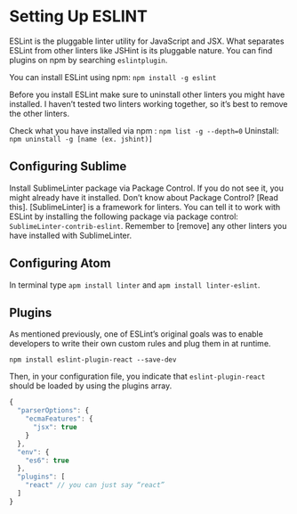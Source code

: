 # Setting Up ESLINT
ESLint is the pluggable linter utility for JavaScript and JSX. What separates ESLint from other linters like JSHint is its pluggable nature. You can find plugins on npm by searching `eslintplugin`. 

You can install ESLint using npm:
`npm install -g eslint`

Before you install ESLint make sure to uninstall other linters you might have installed. I haven’t tested two linters working together, so it’s best to remove the other linters. 

Check what you have installed via npm : `npm list -g --depth=0`
Uninstall: `npm uninstall -g [name (ex. jshint)]`

## Configuring Sublime
Install SublimeLinter package via Package Control. If you do not see it, you might already have it installed. Don’t know about Package Control? [Read this]. [SublimeLinter] is a framework for linters. You can tell it to work with ESLint by installing the following package via package control: `SublimeLinter-contrib-eslint`. Remember to [remove] any other linters you have installed with SublimeLinter. 

## Configuring Atom
In terminal type `apm install linter` and `apm install linter-eslint`.

## Plugins
As mentioned previously, one of ESLint’s original goals was to enable developers to write their own custom rules and plug them in at runtime. 

`npm install eslint-plugin-react --save-dev`

Then, in your configuration file, you indicate that `eslint-plugin-react` should be loaded by using the plugins array. 


```javascript
{
  "parserOptions": {
	"ecmaFeatures": {
	  "jsx": true
	}
  },
  "env": {
	"es6": true
  },
  "plugins": [
	"react" // you can just say “react”
  ]
}
```